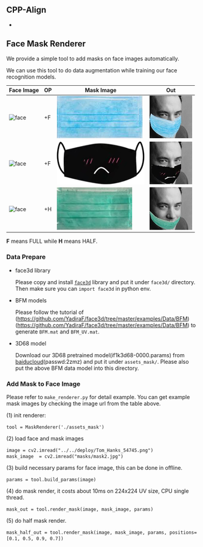 
## CPP-Align
 
  -

## Face Mask Renderer

We provide a simple tool to add masks on face images automatically.

We can use this tool to do data augmentation while training our face recognition models.

| Face Image  | OP | Mask Image | Out |  
| ------- | ------ | --------- | ----------- |  
|  <img src="https://github.com/deepinsight/insightface/blob/master/deploy/Tom_Hanks_54745.png" alt="face" height="112" /> | +F  | <img src="https://github.com/nttstar/insightface-resources/blob/master/images/mask1.jpg" alt="mask" height="112" />     | <img src="https://github.com/nttstar/insightface-resources/blob/master/images/mask_out1.jpg?raw=true" alt="mask" height="112" />      | 
|  <img src="https://github.com/deepinsight/insightface/blob/master/deploy/Tom_Hanks_54745.png" alt="face" height="112" /> | +F  | <img src="https://github.com/nttstar/insightface-resources/blob/master/images/black-mask.png" alt="mask" height="112" />     | <img src="https://github.com/nttstar/insightface-resources/blob/master/images/mask_out3.jpg?raw=true" alt="mask" height="112" />      | 
|  <img src="https://github.com/deepinsight/insightface/blob/master/deploy/Tom_Hanks_54745.png" alt="face" height="112" /> | +H  | <img src="https://github.com/nttstar/insightface-resources/blob/master/images/mask2.jpg?raw=true" alt="mask" height="112" />     | <img src="https://github.com/nttstar/insightface-resources/blob/master/images/mask_out2h.jpg?raw=true" alt="mask" height="112" />      | 

**F** means FULL while **H** means HALF.

### Data Prepare

- face3d library

   Please copy and install [`face3d`](https://github.com/YadiraF/face3d) library and put it under `face3d/` directory. Then make sure you can `import face3d` in python env.
  
- BFM models

   Please follow the tutorial of (https://github.com/YadiraF/face3d/tree/master/examples/Data/BFM)(https://github.com/YadiraF/face3d/tree/master/examples/Data/BFM) to generate `BFM.mat` and `BFM_UV.mat`.
   
- 3D68 model

   Download our 3D68 pretrained model(if1k3d68-0000.params) from [baiducloud](https://pan.baidu.com/s/1f9UtTpaW4l65DMRZ5wmJew)(passwd:2zmz) and put it under `assets_mask/`. Please also put the above BFM data model into this directory.
   
### Add Mask to Face Image

Please refer to `make_renderer.py` for detail example. You can get example mask images by checking the image url from the table above.

(1) init renderer:
```
tool = MaskRenderer('./assets_mask')
```

(2) load face and mask images
```
image = cv2.imread("../../deploy/Tom_Hanks_54745.png")
mask_image  = cv2.imread("masks/mask2.jpg")
```

(3) build necessary params for face image, this can be done in offline.
```
params = tool.build_params(image)
```

(4) do mask render, it costs about 10ms on 224x224 UV size, CPU single thread.
```
mask_out = tool.render_mask(image, mask_image, params)
```

(5) do half mask render.
```
mask_half_out = tool.render_mask(image, mask_image, params, positions=[0.1, 0.5, 0.9, 0.7])
```

